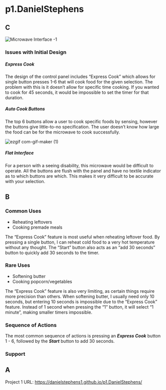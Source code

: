 # p1.DanielStephens

## C
![Microwave Interface -1](https://user-images.githubusercontent.com/49926015/109437127-f1246580-79e8-11eb-836a-cdc03145f5d9.jpg)


### Issues with Initial Design

##### Express Cook
The design of the control panel includes “Express Cook” which allows for single button presses 1-6 that will cook food for the given selection. The problem with this is it doesn’t allow for specific time cooking. If you wanted to cook for 45 seconds, it would be impossible to set the timer for that duration.

##### Auto Cook Buttons
The top 6 buttons allow a user to cook specific foods by sensing, however the buttons give little-to-no specification. The user doesn’t know how large the food can be for the microwave to cook successfully. 

![ezgif com-gif-maker (1)](https://user-images.githubusercontent.com/49926015/109436982-1f557580-79e8-11eb-836a-b836e3c04f87.gif)

##### Flat Interface
For a person with a seeing disability, this microwave would be difficult to operate. All the buttons are flush with the panel and have no textile indicator as to which buttons are which. This makes it very difficult to be accurate with your selection.
## B
### Common Uses
- Reheating leftovers
- Cooking premade meals

The “Express Cook” feature is most useful when reheating leftover food. By pressing a single button, I can reheat cold food to a very hot temperature without any thought. The “Start” button also acts as an “add 30 seconds” button to quickly add 30 seconds to the timer.

### Rare Uses
- Softening butter
- Cooking popcorn/vegetables

The “Express Cook” feature is also very limiting, as certain things require more precision than others. When softening butter, I usually need only 10 seconds, but entering 10 seconds is impossible due to the “Express Cook” feature. Instead of 1 second when pressing the “1” button, it will select “1 minute”, making smaller timers impossible.

### Sequence of Actions
The most common sequence of actions is pressing an **_Express Cook_** button 1 - 6, followed by the **_Start_** button to add 30 seconds. 

### Support


## A

Project 1 URL: https://danielstephens1.github.io/p1.DanielStephens/

